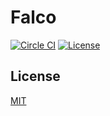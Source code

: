 # Falco

[![Circle CI](https://img.shields.io/circleci/project/github/raviqqe/falco/master.svg?style=flat-square)](https://circleci.com/gh/raviqqe/falco)
[![License](https://img.shields.io/github/license/raviqqe/falco.svg?style=flat-square)](LICENSE)

## License

[MIT](LICENSE)
